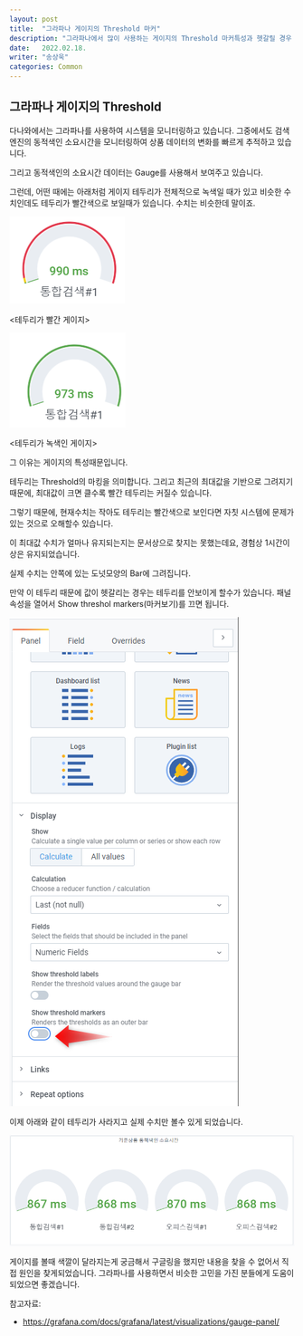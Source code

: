 ```yaml
---
layout: post
title:  "그라파나 게이지의 Threshold 마커"
description: "그라파나에서 많이 사용하는 게이지의 Threshold 마커특성과 헷갈릴 경우 대처방법을 알아봅니다."
date:   2022.02.18.
writer: "송상욱"
categories: Common
---
```


## 그라파나 게이지의 Threshold



다나와에서는 그라파나를 사용하여 시스템을 모니터링하고 있습니다. 그중에서도 검색엔진의 동적색인 소요시간을 모니터링하여 상품 데이터의 변화를 빠르게 추적하고 있습니다.

그리고 동적색인의 소요시간 데이터는 Gauge를 사용해서 보여주고 있습니다.

그런데, 어떤 때에는 아래처럼 게이지 테두리가 전체적으로 녹색일 때가 있고 비슷한 수치인데도 테두리가 빨간색으로 보일때가 있습니다. 수치는 비슷한데 말이죠. 


![Untitled](/images/2022-02-18-Common-Grafana-marker-off/threshold-red.png)

<테두리가 빨간 게이지>

![Untitled](/images/2022-02-18-Common-Grafana-marker-off/threshold-green.png)

<테두리가 녹색인 게이지>


그 이유는 게이지의 특성때문입니다.

테두리는 Threshold의 마킹을 의미합니다. 그리고 최근의 최대값을 기반으로 그려지기 때문에, 최대값이 크면 클수록 빨간 테두리는 커질수 있습니다.

그렇기 때문에, 현재수치는 작아도 테두리는 빨간색으로 보인다면 자칫 시스템에 문제가 있는 것으로 오해할수 있습니다.

이 최대값 수치가 얼마나 유지되는지는 문서상으로 찾지는 못했는데요, 경험상 1시간이상은 유지되었습니다.

실제 수치는 안쪽에 있는 도넛모양의 Bar에 그려집니다.

만약 이 테두리 때문에 값이 헷갈리는 경우는 테두리를 안보이게 할수가 있습니다. 패널 속성을 열어서 Show threshol markers(마커보기)를 끄면 됩니다.

![Untitled](/images/2022-02-18-Common-Grafana-marker-off/setting.png)


이제 아래와 같이 테두리가 사라지고 실제 수치만 볼수 있게 되었습니다.

![Untitled](/images/2022-02-18-Common-Grafana-marker-off/done.png)


게이지를 볼때 색깔이 달라지는게 궁금해서 구글링을 했지만 내용을 찾을 수 없어서 직접 원인을 찾게되었습니다. 그라파나를 사용하면서 비슷한 고민을 가진 분들에게 도움이 되었으면 좋겠습니다. 


참고자료:

- https://grafana.com/docs/grafana/latest/visualizations/gauge-panel/
  
